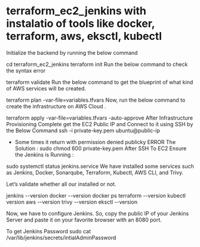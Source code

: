 # terraform_ec2_jenkins with instalatio of tools like docker, terraform, aws, eksctl, kubectl
Initialize the backend by running the below command

cd terraform_ec2_jenkins
terraform init
Run the below command to check the syntax error

terraform validate 
Run the below command to get the blueprint of what kind of AWS services will be created.

terraform plan -var-file=variables.tfvars
Now, run the below command to create the infrastructure on AWS Cloud .

terraform apply -var-file=variables.tfvars -auto-approve
After Infrastructure Provisioning Complete get the EC2 Public IP and Connect to it using SSH by the Below Command
ssh -i private-key.pem ubuntu@public-ip
- Some times it return with permission denied publicky ERROR The Solution :
sudo chmod 600 private-key.pem
After SSH To EC2 Ensure the Jenkins is Running :

sudo systemctl status jenkins.service
We have installed some services such as Jenkins, Docker, Sonarqube, Terraform, Kubectl, AWS CLI, and Trivy.

Let’s validate whether all our installed or not.

jenkins --version
docker --version
docker ps
terraform --version
kubectl version
aws --version
trivy --version
eksctl --version

Now, we have to configure Jenkins. So, copy the public IP of your Jenkins Server and paste it on your favorite browser with an 8080 port.

To get Jenkins Password
sudo cat /var/lib/jenkins/secrets/intialAdminPassword
